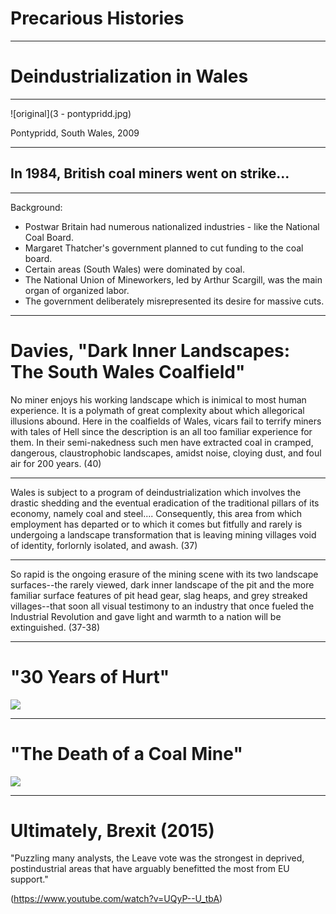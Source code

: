 # Precarious Histories

---

# Deindustrialization in Wales

---

![original](3 - pontypridd.jpg)

Pontypridd, South Wales, 2009

---

## In 1984, British coal miners went on strike...

---

Background:

- Postwar Britain had numerous nationalized industries - like the National Coal Board.
- Margaret Thatcher's government planned to cut funding to the coal board.
- Certain areas (South Wales) were dominated by coal.
- The National Union of Mineworkers, led by Arthur Scargill, was the main organ of organized labor.
- The government deliberately misrepresented its desire for massive cuts.

---

# Davies, "Dark Inner Landscapes: The South Wales Coalfield"

No miner enjoys his working landscape which is inimical to most human experience. It is a polymath of great complexity about which allegorical illusions abound. Here in the coalfields of Wales, vicars fail to terrify miners with tales of Hell since the description is an all too familiar experience for them. In their semi-nakedness such men have extracted coal in cramped, dangerous, claustrophobic landscapes, amidst noise, cloying dust, and foul air for 200 years. (40)

---

Wales is subject to a program of deindustrialization which involves the drastic shedding and the eventual eradication of the traditional pillars of its economy, namely coal and steel.... Consequently, this area from which employment has departed or to which it comes but fitfully and rarely is undergoing a landscape transformation that is leaving mining villages void of identity, forlornly isolated, and awash. (37)

---

So rapid is the ongoing erasure of the mining scene with its two landscape surfaces--the rarely viewed, dark inner landscape of the pit and the more familiar surface features of pit head gear, slag heaps, and grey streaked villages--that soon all visual testimony to an industry that once fueled the Industrial Revolution and gave light and warmth to a nation will be extinguished. (37-38)

---

# "30 Years of Hurt"

![](https://www.youtube.com/watch?v=IMbNcTimUtw)

---

# "The Death of a Coal Mine"

![](https://www.youtube.com/watch?v=TlFfoFwzIEg)

---

# Ultimately, Brexit (2015)

"Puzzling many analysts, the Leave vote was the strongest in deprived, postindustrial areas that have arguably benefitted the most from EU support."

(https://www.youtube.com/watch?v=UQyP--U_tbA)

